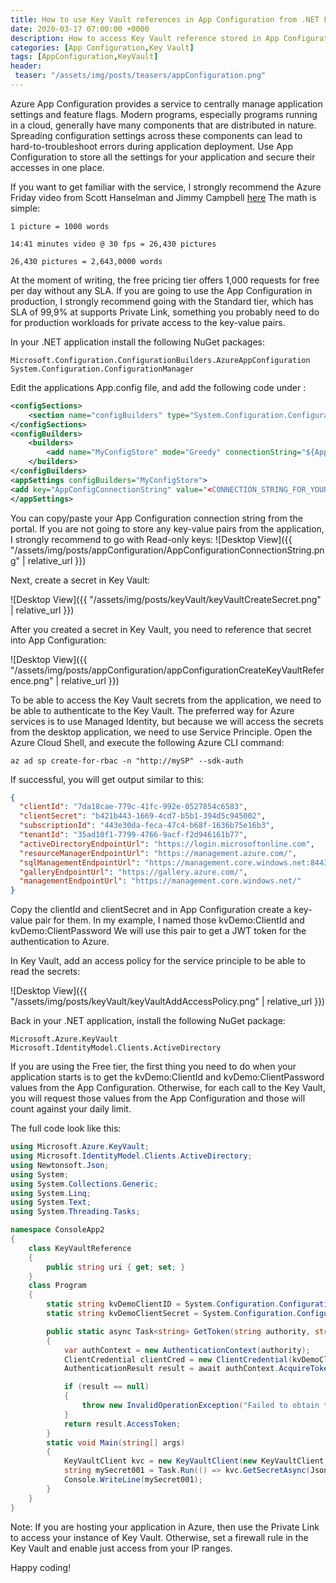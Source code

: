 ```yaml
---
title: How to use Key Vault references in App Configuration from .NET Framework Console application
date: 2020-03-17 07:00:00 +0000
description: How to access Key Vault reference stored in App Configuration from .NET Framework console application
categories: [App Configuration,Key Vault]
tags: [AppConfiguration,KeyVault]
header:
 teaser: "/assets/img/posts/teasers/appConfiguration.png"
---
```

Azure App Configuration provides a service to centrally manage application settings and feature flags. Modern programs, especially programs running in a cloud, generally have many components that are distributed in nature. Spreading configuration settings across these components can lead to hard-to-troubleshoot errors during application deployment. Use App Configuration to store all the settings for your application and secure their accesses in one place.

If you want to get familiar with the service, I strongly recommend the Azure Friday video from Scott Hanselman and Jimmy Campbell [here](https://channel9.msdn.com/Shows/Azure-Friday/Getting-started-with-Azure-App-Configuration)
The math is simple:
```
1 picture = 1000 words

14:41 minutes video @ 30 fps = 26,430 pictures

26,430 pictures = 2,643,0000 words 
```

At the moment of writing, the free pricing tier offers 1,000 requests for free per day without any SLA. If you are going to use the App Configuration in production, I strongly recommend going with the Standard tier, which has SLA of 99,9% at supports Private Link, something you probably need to do for production workloads for private access to the key-value pairs.

In your .NET application install the following NuGet packages:
```
Microsoft.Configuration.ConfigurationBuilders.AzureAppConfiguration
System.Configuration.ConfigurationManager
```

Edit the applications App.config file, and add the following code under <configuration>:
```xml
<configSections>
    <section name="configBuilders" type="System.Configuration.ConfigurationBuildersSection, System.Configuration, Version=4.0.0.0, Culture=neutral, PublicKeyToken=b03f5f7f11d50a3a" restartOnExternalChanges="false" requirePermission="false" />
</configSections>
<configBuilders>
    <builders>
        <add name="MyConfigStore" mode="Greedy" connectionString="${AppConfigConnectionString}" type="Microsoft.Configuration.ConfigurationBuilders.AzureAppConfigurationBuilder, Microsoft.Configuration.ConfigurationBuilders.AzureAppConfiguration" />
    </builders>
</configBuilders>
<appSettings configBuilders="MyConfigStore">
<add key="AppConfigConnectionString" value="<CONNECTION_STRING_FOR_YOUR_APP_CONFIGURAION>" />
</appSettings>
```
You can copy/paste your App Configuration connection string from the portal. If you are not going to store any key-value pairs from the application, I strongly recommend to go with Read-only keys:
![Desktop View]({{ "/assets/img/posts/appConfiguration/AppConfigurationConnectionString.png" | relative_url }})

Next, create a secret in Key Vault:

![Desktop View]({{ "/assets/img/posts/keyVault/keyVaultCreateSecret.png" | relative_url }})

After you created a secret in Key Vault, you need to reference that secret into App Configuration:

![Desktop View]({{ "/assets/img/posts/appConfiguration/appConfigurationCreateKeyVaultReference.png" | relative_url }})

To be able to access the Key Vault secrets from the application, we need to be able to authenticate to the Key Vault. The preferred way for Azure services is to use Managed Identity, but because we will access the secrets from the desktop application, we need to use Service Principle.
Open the Azure Cloud Shell, and execute the following Azure CLI command:
```shell
az ad sp create-for-rbac -n "http://mySP" --sdk-auth
```
If successful, you will get output similar to this:
```json
{
  "clientId": "7da18cae-779c-41fc-992e-0527854c6583",
  "clientSecret": "b421b443-1669-4cd7-b5b1-394d5c945002",
  "subscriptionId": "443e30da-feca-47c4-b68f-1636b75e16b3",
  "tenantId": "35ad10f1-7799-4766-9acf-f2d946161b77",
  "activeDirectoryEndpointUrl": "https://login.microsoftonline.com",
  "resourceManagerEndpointUrl": "https://management.azure.com/",
  "sqlManagementEndpointUrl": "https://management.core.windows.net:8443/",
  "galleryEndpointUrl": "https://gallery.azure.com/",
  "managementEndpointUrl": "https://management.core.windows.net/"
}
```
Copy the clientId and clientSecret and in App Configuration create a key-value pair for them. In my example, I named those kvDemo:ClientId and kvDemo:ClientPassword
We will use this pair to get a JWT token for the authentication to Azure.

In Key Vault, add an access policy for the service principle to be able to read the secrets:

![Desktop View]({{ "/assets/img/posts/keyVault/keyVaultAddAccessPolicy.png" | relative_url }})

Back in your .NET application, install the following NuGet package:
```
Microsoft.Azure.KeyVault
Microsoft.IdentityModel.Clients.ActiveDirectory
```

If you are using the Free tier, the first thing you need to do when your application starts is to get the kvDemo:ClientId and kvDemo:ClientPassword values from the App Configuration. Otherwise, for each call to the Key Vault, you will request those values from the App Configuration and those will count against your daily limit.

The full code look like this:
```c#
using Microsoft.Azure.KeyVault;
using Microsoft.IdentityModel.Clients.ActiveDirectory;
using Newtonsoft.Json;
using System;
using System.Collections.Generic;
using System.Linq;
using System.Text;
using System.Threading.Tasks;

namespace ConsoleApp2
{
    class KeyVaultReference
    {
        public string uri { get; set; }
    }
    class Program
    {
        static string kvDemoClientID = System.Configuration.ConfigurationManager.AppSettings["kvDemo:ClientId"];
        static string kvDemoClientSecret = System.Configuration.ConfigurationManager.AppSettings["kvDemo:ClientSecret"];

        public static async Task<string> GetToken(string authority, string resource, string scope)
        {
            var authContext = new AuthenticationContext(authority);
            ClientCredential clientCred = new ClientCredential(kvDemoClientID, kvDemoClientSecret);
            AuthenticationResult result = await authContext.AcquireTokenAsync(resource, clientCred);

            if (result == null)
            {
                throw new InvalidOperationException("Failed to obtain the JWT token");
            }
            return result.AccessToken;
        }
        static void Main(string[] args)
        {
            KeyVaultClient kvc = new KeyVaultClient(new KeyVaultClient.AuthenticationCallback(GetToken));
            string mySecret001 = Task.Run(() => kvc.GetSecretAsync(JsonConvert.DeserializeObject<KeyVaultReference>(System.Configuration.ConfigurationManager.AppSettings["ConsoleApp:MySecret001"]).uri)).ConfigureAwait(false).GetAwaiter().GetResult().Value;
            Console.WriteLine(mySecret001);
        }
    }
}
```
Note: If you are hosting your application in Azure, then use the Private Link to access your instance of Key Vault. Otherwise, set a firewall rule in the Key Vault and enable just access from your IP ranges.

Happy coding!